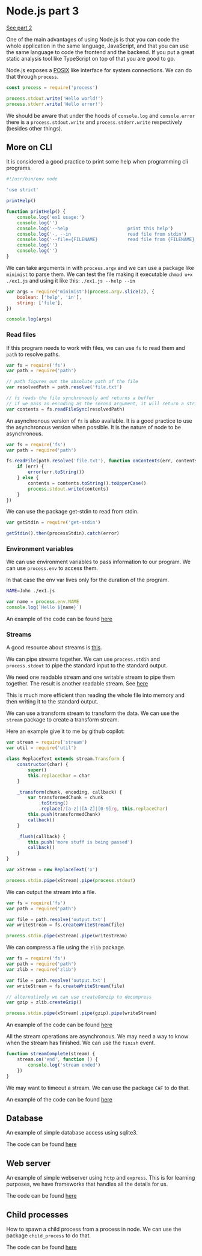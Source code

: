 # Node.js part 3

[See part 2](./2023-07-11-node-js-2.md)

One of the main advantages of using Node.js is that you can code the whole application in the same language, JavaScript, and that you can use the same language to code the frontend and the backend. If you put a great static analysis tool like TypeScript on top of that you are good to go.

Node.js exposes a [POSIX](https://en.wikipedia.org/wiki/POSIX) like interface for system connections. We can do that through `process`.

```javascript
const process = require('process')

process.stdout.write('Hello world!')
process.stderr.write('Hello error!')
```

We should be aware that under the hoods of `console.log` and `console.error` there is a `process.stdout.write` and `process.stderr.write` respectively (besides other things).

## More on CLI

It is considered a good practice to print some help when programming cli programs.

```javascript
#!/usr/bin/env node

'use strict'

printHelp()

function printHelp() {
    console.log('ex1 usage:')
    console.log('')
    console.log('--help                      print this help')
    console.log('-, --in                     read file from stdin')
    console.log('--file={FILENAME}           read file from {FILENAME}')
    console.log('')
    console.log('')
}
```

We can take arguments in with `process.argv` and we can use a package like `minimist` to parse them. We can test the file making it executable `chmod u+x ./ex1.js` and using it like this: `./ex1.js --help --in`

```javascript
var args = require('minimist')(process.argv.slice(2), {
    boolean: ['help', 'in'],
    string: ['file'],
})

console.log(args)
```

### Read files

If this program needs to work with files, we can use `fs` to read them and `path` to resolve paths.

```javascript
var fs = require('fs')
var path = require('path')

// path figures out the absolute path of the file
var resolvedPath = path.resolve('file.txt')

// fs reads the file synchronously and returns a buffer
// if we pass an encoding as the second argument, it will return a string.
var contents = fs.readFileSync(resolvedPath)
```

An asynchronous version of `fs` is also available. It is a good practice to use the asynchronous version when possible. It is the nature of node to be asynchronous.

```javascript
var fs = require('fs')
var path = require('path')

fs.readFile(path.resolve('file.txt'), function onContents(err, contents) {
    if (err) {
        error(err.toString())
    } else {
        contents = contents.toString().toUpperCase()
        process.stdout.write(contents)
    }
})
```

We can use the package get-stdin to read from stdin.

```javascript
var getStdin = require('get-stdin')

getStdin().then(processStdin).catch(error)
```

### Environment variables

We can use environment variables to pass information to our program. We can use `process.env` to access them.

In that case the env var lives only for the duration of the program.

```bash
NAME=John ./ex1.js
```

```javascript
var name = process.env.NAME
console.log(`Hello ${name}`)
```

An example of the code can be found [here](../tutorials/languages/nodejs/server/cli-1.js)

### Streams

A good resource about streams is [this](https://github.com/JasonGhent/stream-handbook-epub).

We can pipe streams together. We can use `process.stdin` and `process.stdout` to pipe the standard input to the standard output.

We need one readable stream and one writable stream to pipe them together. The result is another readable stream. See [here](https://github.com/JasonGhent/stream-handbook-epub#pipe)

This is much more efficient than reading the whole file into memory and then writing it to the standard output.

We can use a transform stream to transform the data. We can use the `stream` package to create a transform stream.

Here an example give it to me by github copilot:

```javascript
var stream = require('stream')
var util = require('util')

class ReplaceText extends stream.Transform {
    constructor(char) {
        super()
        this.replaceChar = char
    }

    _transform(chunk, encoding, callback) {
        var transformedChunk = chunk
            .toString()
            .replace(/[a-z]|[A-Z]|[0-9]/g, this.replaceChar)
        this.push(transformedChunk)
        callback()
    }

    _flush(callback) {
        this.push('more stuff is being passed')
        callback()
    }
}

var xStream = new ReplaceText('x')

process.stdin.pipe(xStream).pipe(process.stdout)
```

We can output the stream into a file.

```javascript
var fs = require('fs')
var path = require('path')

var file = path.resolve('output.txt')
var writeStream = fs.createWriteStream(file)

process.stdin.pipe(xStream).pipe(writeStream)
```

We can compress a file using the `zlib` package.

```javascript
var fs = require('fs')
var path = require('path')
var zlib = require('zlib')

var file = path.resolve('output.txt')
var writeStream = fs.createWriteStream(file)

// alternatively we can use createGunzip to decompress
var gzip = zlib.createGzip()

process.stdin.pipe(xStream).pipe(gzip).pipe(writeStream)
```

An example of the code can be found [here](../tutorials/languages/nodejs/server/cli-2.js)

All the stream operations are asynchronous. We may need a way to know when the stream has finished. We can use the `finish` event.

```javascript
function streamComplete(stream) {
    stream.on('end', function () {
        console.log('stream ended')
    })
}
```

We may want to timeout a stream. We can use the package `CAF` to do that.

An example of the code can be found [here](../tutorials/languages/nodejs/server/cli-3.js)

## Database

An example of simple database access using sqlite3.

The code can be found [here](../tutorials/languages/nodejs/server/cli-4.js)

## Web server

An example of simple webserver using `http` and `express`. This is for learning purposes, we have frameworks that handles all the details for us.

The code can be found [here](../tutorials/languages/nodejs/server/cli-5.js)

## Child processes

How to spawn a child process from a process in node. We can use the package `child_process` to do that.

The code can be found [here](../tutorials/languages/nodejs/server/cli-6.js)
